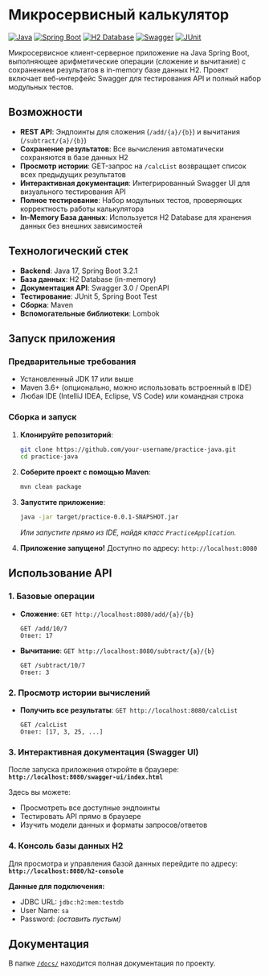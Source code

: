 # Микросервисный калькулятор

[![Java](https://img.shields.io/badge/Java-17-blue?logo=openjdk)](https://openjdk.org/)
[![Spring Boot](https://img.shields.io/badge/Spring%20Boot-3.2-green?logo=springboot)](https://spring.io/projects/spring-boot)
[![H2 Database](https://img.shields.io/badge/H2-Database-orange?logo=h2)](https://www.h2database.com)
[![Swagger](https://img.shields.io/badge/Swagger-3.0-85ea2d?logo=swagger)](https://swagger.io/)
[![JUnit](https://img.shields.io/badge/JUnit-5.10-brightgreen?logo=junit5)](https://junit.org/junit5/)


Микросервисное клиент-серверное приложение на Java Spring Boot, выполняющее арифметические операции (сложение и вычитание) с сохранением результатов в in-memory базе данных H2. Проект включает веб-интерфейс Swagger для тестирования API и полный набор модульных тестов.

## Возможности

-   **REST API**: Эндпоинты для сложения (`/add/{a}/{b}`) и вычитания (`/subtract/{a}/{b}`)
-   **Сохранение результатов**: Все вычисления автоматически сохраняются в базе данных H2
-   **Просмотр истории**: GET-запрос на `/calcList` возвращает список всех предыдущих результатов
-   **Интерактивная документация**: Интегрированный Swagger UI для визуального тестирования API
-   **Полное тестирование**: Набор модульных тестов, проверяющих корректность работы калькулятора
-   **In-Memory База данных**: Используется H2 Database для хранения данных без внешних зависимостей

## Технологический стек

-   **Backend**: Java 17, Spring Boot 3.2.1
-   **База данных**: H2 Database (in-memory)
-   **Документация API**: Swagger 3.0 / OpenAPI
-   **Тестирование**: JUnit 5, Spring Boot Test
-   **Сборка**: Maven
-   **Вспомогательные библиотеки**: Lombok

## Запуск приложения

### Предварительные требования

-   Установленный JDK 17 или выше
-   Maven 3.6+ (опционально, можно использовать встроенный в IDE)
-   Любая IDE (IntelliJ IDEA, Eclipse, VS Code) или командная строка

### Сборка и запуск

1.  **Клонируйте репозиторий**:
    ```bash
    git clone https://github.com/your-username/practice-java.git
    cd practice-java
    ```

2.  **Соберите проект с помощью Maven**:
    ```bash
    mvn clean package
    ```

3.  **Запустите приложение**:
    ```bash
    java -jar target/practice-0.0.1-SNAPSHOT.jar
    ```

    *Или запустите прямо из IDE, найдя класс `PracticeApplication`.*

4.  **Приложение запущено!** Доступно по адресу: `http://localhost:8080`

## Использование API

### 1. Базовые операции

-   **Сложение**: `GET http://localhost:8080/add/{a}/{b}`
    ```http
    GET /add/10/7
    Ответ: 17
    ```

-   **Вычитание**: `GET http://localhost:8080/subtract/{a}/{b}`
    ```http
    GET /subtract/10/7
    Ответ: 3
    ```

### 2. Просмотр истории вычислений

-   **Получить все результаты**: `GET http://localhost:8080/calcList`
    ```http
    GET /calcList
    Ответ: [17, 3, 25, ...]
    ```

### 3. Интерактивная документация (Swagger UI)

После запуска приложения откройте в браузере:  
**`http://localhost:8080/swagger-ui/index.html`**

Здесь вы можете:
-   Просмотреть все доступные эндпоинты
-   Тестировать API прямо в браузере
-   Изучить модели данных и форматы запросов/ответов

### 4. Консоль базы данных H2

Для просмотра и управления базой данных перейдите по адресу:  
**`http://localhost:8080/h2-console`**

**Данные для подключения:**
-   JDBC URL: `jdbc:h2:mem:testdb`
-   User Name: `sa`
-   Password: *(оставить пустым)*

## Документация

В папке [`/docs/`](/docs/) находится полная документация по проекту.
